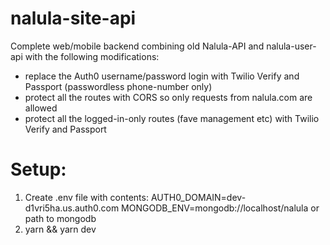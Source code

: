 # nalula-site-api
Complete web/mobile backend combining old Nalula-API and nalula-user-api with the following modifications:
* replace the Auth0 username/password login with Twilio Verify and Passport (passwordless phone-number only)
* protect all the routes with CORS so only requests from nalula.com are allowed
* protect all the logged-in-only routes (fave management etc) with Twilio Verify and Passport

# Setup:
1. Create .env file with contents:
   AUTH0_DOMAIN=dev-d1vri5ha.us.auth0.com
   MONGODB_ENV=mongodb://localhost/nalula  or path to mongodb
1. yarn && yarn dev
